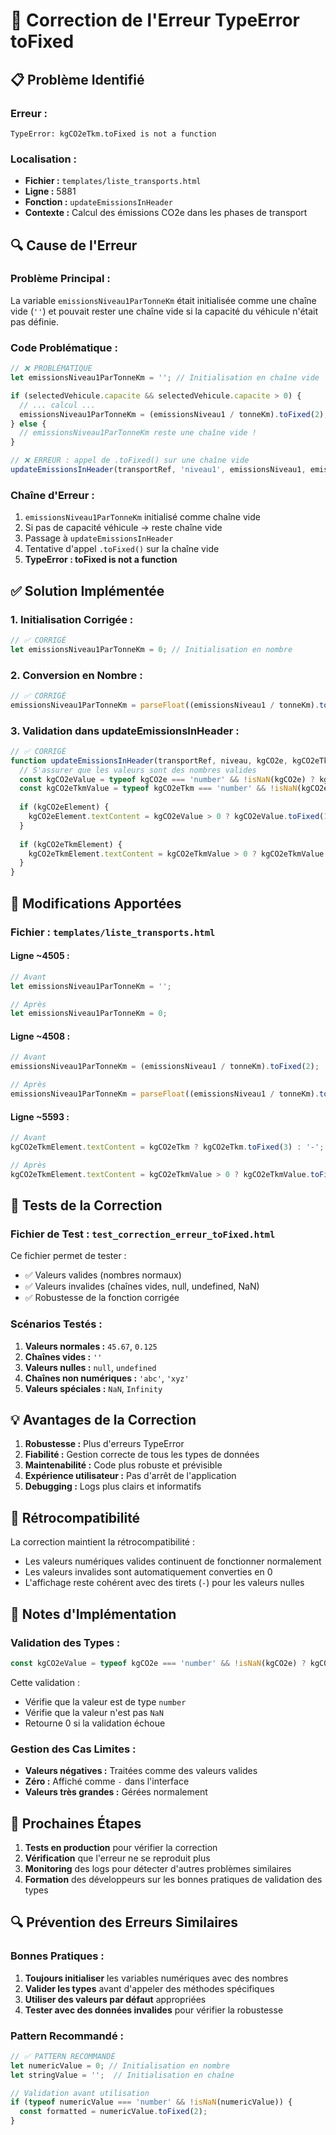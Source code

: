 # 🔧 Correction de l'Erreur TypeError toFixed

## 📋 Problème Identifié

### **Erreur :**
```
TypeError: kgCO2eTkm.toFixed is not a function
```

### **Localisation :**
- **Fichier :** `templates/liste_transports.html`
- **Ligne :** 5881
- **Fonction :** `updateEmissionsInHeader`
- **Contexte :** Calcul des émissions CO2e dans les phases de transport

## 🔍 Cause de l'Erreur

### **Problème Principal :**
La variable `emissionsNiveau1ParTonneKm` était initialisée comme une chaîne vide (`''`) et pouvait rester une chaîne vide si la capacité du véhicule n'était pas définie.

### **Code Problématique :**
```javascript
// ❌ PROBLÉMATIQUE
let emissionsNiveau1ParTonneKm = ''; // Initialisation en chaîne vide

if (selectedVehicule.capacite && selectedVehicule.capacite > 0) {
  // ... calcul ...
  emissionsNiveau1ParTonneKm = (emissionsNiveau1 / tonneKm).toFixed(2);
} else {
  // emissionsNiveau1ParTonneKm reste une chaîne vide !
}

// ❌ ERREUR : appel de .toFixed() sur une chaîne vide
updateEmissionsInHeader(transportRef, 'niveau1', emissionsNiveau1, emissionsNiveau1ParTonneKm);
```

### **Chaîne d'Erreur :**
1. `emissionsNiveau1ParTonneKm` initialisé comme chaîne vide
2. Si pas de capacité véhicule → reste chaîne vide
3. Passage à `updateEmissionsInHeader`
4. Tentative d'appel `.toFixed()` sur la chaîne vide
5. **TypeError : toFixed is not a function**

## ✅ Solution Implémentée

### **1. Initialisation Corrigée :**
```javascript
// ✅ CORRIGÉ
let emissionsNiveau1ParTonneKm = 0; // Initialisation en nombre
```

### **2. Conversion en Nombre :**
```javascript
// ✅ CORRIGÉ
emissionsNiveau1ParTonneKm = parseFloat((emissionsNiveau1 / tonneKm).toFixed(2));
```

### **3. Validation dans updateEmissionsInHeader :**
```javascript
// ✅ CORRIGÉ
function updateEmissionsInHeader(transportRef, niveau, kgCO2e, kgCO2eTkm) {
  // S'assurer que les valeurs sont des nombres valides
  const kgCO2eValue = typeof kgCO2e === 'number' && !isNaN(kgCO2e) ? kgCO2e : 0;
  const kgCO2eTkmValue = typeof kgCO2eTkm === 'number' && !isNaN(kgCO2eTkm) ? kgCO2eTkm : 0;
  
  if (kgCO2eElement) {
    kgCO2eElement.textContent = kgCO2eValue > 0 ? kgCO2eValue.toFixed(1) : '-';
  }
  
  if (kgCO2eTkmElement) {
    kgCO2eTkmElement.textContent = kgCO2eTkmValue > 0 ? kgCO2eTkmValue.toFixed(3) : '-';
  }
}
```

## 🔧 Modifications Apportées

### **Fichier :** `templates/liste_transports.html`

#### **Ligne ~4505 :**
```javascript
// Avant
let emissionsNiveau1ParTonneKm = '';

// Après
let emissionsNiveau1ParTonneKm = 0;
```

#### **Ligne ~4508 :**
```javascript
// Avant
emissionsNiveau1ParTonneKm = (emissionsNiveau1 / tonneKm).toFixed(2);

// Après
emissionsNiveau1ParTonneKm = parseFloat((emissionsNiveau1 / tonneKm).toFixed(2));
```

#### **Ligne ~5593 :**
```javascript
// Avant
kgCO2eTkmElement.textContent = kgCO2eTkm ? kgCO2eTkm.toFixed(3) : '-';

// Après
kgCO2eTkmElement.textContent = kgCO2eTkmValue > 0 ? kgCO2eTkmValue.toFixed(3) : '-';
```

## 🧪 Tests de la Correction

### **Fichier de Test :** `test_correction_erreur_toFixed.html`

Ce fichier permet de tester :
- ✅ Valeurs valides (nombres normaux)
- ✅ Valeurs invalides (chaînes vides, null, undefined, NaN)
- ✅ Robustesse de la fonction corrigée

### **Scénarios Testés :**
1. **Valeurs normales :** `45.67`, `0.125`
2. **Chaînes vides :** `''`
3. **Valeurs nulles :** `null`, `undefined`
4. **Chaînes non numériques :** `'abc'`, `'xyz'`
5. **Valeurs spéciales :** `NaN`, `Infinity`

## 💡 Avantages de la Correction

1. **Robustesse :** Plus d'erreurs TypeError
2. **Fiabilité :** Gestion correcte de tous les types de données
3. **Maintenabilité :** Code plus robuste et prévisible
4. **Expérience utilisateur :** Pas d'arrêt de l'application
5. **Debugging :** Logs plus clairs et informatifs

## 🔄 Rétrocompatibilité

La correction maintient la rétrocompatibilité :
- Les valeurs numériques valides continuent de fonctionner normalement
- Les valeurs invalides sont automatiquement converties en 0
- L'affichage reste cohérent avec des tirets (`-`) pour les valeurs nulles

## 📝 Notes d'Implémentation

### **Validation des Types :**
```javascript
const kgCO2eValue = typeof kgCO2e === 'number' && !isNaN(kgCO2e) ? kgCO2e : 0;
```

Cette validation :
- Vérifie que la valeur est de type `number`
- Vérifie que la valeur n'est pas `NaN`
- Retourne 0 si la validation échoue

### **Gestion des Cas Limites :**
- **Valeurs négatives :** Traitées comme des valeurs valides
- **Zéro :** Affiché comme `-` dans l'interface
- **Valeurs très grandes :** Gérées normalement

## 🎯 Prochaines Étapes

1. **Tests en production** pour vérifier la correction
2. **Vérification** que l'erreur ne se reproduit plus
3. **Monitoring** des logs pour détecter d'autres problèmes similaires
4. **Formation** des développeurs sur les bonnes pratiques de validation des types

## 🔍 Prévention des Erreurs Similaires

### **Bonnes Pratiques :**
1. **Toujours initialiser** les variables numériques avec des nombres
2. **Valider les types** avant d'appeler des méthodes spécifiques
3. **Utiliser des valeurs par défaut** appropriées
4. **Tester avec des données invalides** pour vérifier la robustesse

### **Pattern Recommandé :**
```javascript
// ✅ PATTERN RECOMMANDÉ
let numericValue = 0; // Initialisation en nombre
let stringValue = '';  // Initialisation en chaîne

// Validation avant utilisation
if (typeof numericValue === 'number' && !isNaN(numericValue)) {
  const formatted = numericValue.toFixed(2);
}
```





